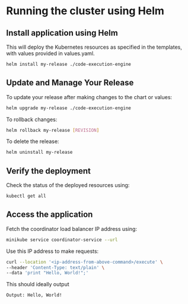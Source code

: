 # Running the cluster using Helm

## Install application using Helm

This will deploy the Kubernetes resources as specified in the templates, with values provided in values.yaml.

```bash
helm install my-release ./code-execution-engine
```

## Update and Manage Your Release

To update your release after making changes to the chart or values:

```bash
helm upgrade my-release ./code-execution-engine
```

To rollback changes:

```bash
helm rollback my-release [REVISION]
```

To delete the release:

```bash
helm uninstall my-release
```

## Verify the deployment

Check the status of the deployed resources using:

```bash
kubectl get all
```

## Access the application

Fetch the coordinator load balancer IP address using:

```bash
minikube service coordinator-service --url
```

Use this IP address to make requests:

```bash
curl --location '<ip-address-from-above-command>/execute' \
--header 'Content-Type: text/plain' \
--data 'print "Hello, World!";'
```

This should ideally output

```bash
Output: Hello, World!
```
